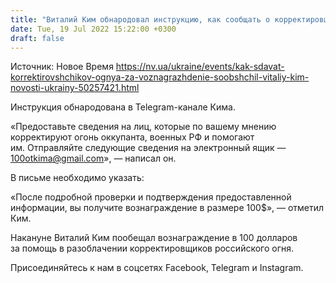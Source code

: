 ```yaml
---
title: "Виталий Ким обнародовал инструкцию, как сообщать о корректировщиках огня за вознаграждение"
date: Tue, 19 Jul 2022 15:22:00 +0300
draft: false
---
```

Источник: Новое Время https://nv.ua/ukraine/events/kak-sdavat-korrektirovshchikov-ognya-za-voznagrazhdenie-soobshchil-vitaliy-kim-novosti-ukrainy-50257421.html


Инструкция обнародована в Telegram-канале Кима.

«Предоставьте сведения на лиц, которые по вашему мнению корректируют огонь оккупанта, военных РФ и помогают им. Отправляйте следующие сведения на электронный ящик — 100otkima@gmail.com», — написал он.

В письме необходимо указать:

«После подробной проверки и подтверждения предоставленной информации, вы получите вознаграждение в размере 100$», — отметил Ким.

Накануне Виталий Ким пообещал вознаграждение в 100 долларов за помощь в разоблачении корректировщиков российского огня.

Присоединяйтесь к нам в соцсетях Facebook, Telegram и Instagram.
